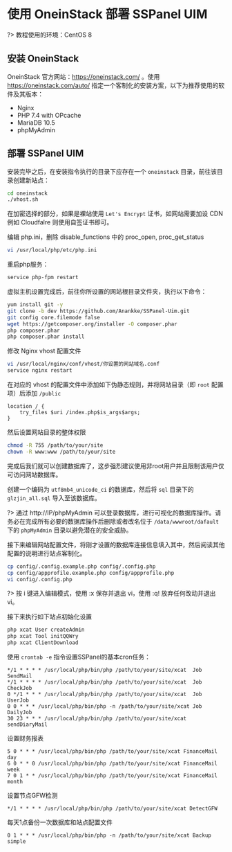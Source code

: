 # 使用 OneinStack 部署 SSPanel UIM

?> 教程使用的环境：CentOS 8

## 安装 OneinStack

OneinStack 官方网站：https://oneinstack.com/ 。使用 https://oneinstack.com/auto/ 指定一个客制化的安装方案，以下为推荐使用的软件及其版本：

- Nginx
- PHP 7.4 with OPcache
- MariaDB 10.5
- phpMyAdmin

## 部署 SSPanel UIM

安装完毕之后，在安装指令执行的目录下应存在一个 `oneinstack` 目录，前往该目录创建新站点：

```bash
cd oneinstack
./vhost.sh
```

在加密选择的部分，如果是裸站使用 `Let's Encrypt` 证书，如网站需要加设 CDN 例如 Cloudfalre 则使用自签证书即可。

编辑 php.ini，删除 disable_functions 中的 proc_open, proc_get_status
```bash
vi /usr/local/php/etc/php.ini
```

重启php服务：
```bash
service php-fpm restart
```

虚拟主机设置完成后，前往你所设置的网站根目录文件夹，执行以下命令：

```bash
yum install git -y
git clone -b dev https://github.com/Anankke/SSPanel-Uim.git
git config core.filemode false
wget https://getcomposer.org/installer -O composer.phar
php composer.phar
php composer.phar install
```

修改 Nginx vhost 配置文件

```bash
vi /usr/local/nginx/conf/vhost/你设置的网站域名.conf
service nginx restart
```

在对应的 vhost 的配置文件中添加如下伪静态规则，并将网站目录（即 `root` 配置项）后添加 `/public`

```
location / {
    try_files $uri /index.php$is_args$args;
}
```

然后设置网站目录的整体权限

```bash
chmod -R 755 /path/to/your/site
chown -R www:www /path/to/your/site
```

完成后我们就可以创建数据库了，这步强烈建议使用非root用户并且限制该用户仅可访问网站数据库。

创建一个编码为 `utf8mb4_unicode_ci` 的数据库，然后将 `sql` 目录下的 `glzjin_all.sql` 导入至该数据库。

?> 通过 http://IP/phpMyAdmin 可以登录数据库，进行可视化的数据库操作。请务必在完成所有必要的数据库操作后删除或者改名位于 `/data/wwwroot/dafault` 下的 `phpMyAdmin` 目录以避免潜在的安全威胁。

接下来编辑网站配置文件，将刚才设置的数据库连接信息填入其中，然后阅读其他配置的说明进行站点客制化。

```bash
cp config/.config.example.php config/.config.php
cp config/appprofile.example.php config/appprofile.php
vi config/.config.php
```

?> 按 i 键进入编辑模式，使用 :x 保存并退出 vi，使用 :q! 放弃任何改动并退出 vi。

接下来执行如下站点初始化设置

```bash
php xcat User createAdmin
php xcat Tool initQQWry
php xcat ClientDownload
```

使用 `crontab -e` 指令设置SSPanel的基本cron任务：

```
*/1 * * * * /usr/local/php/bin/php /path/to/your/site/xcat  Job SendMail
*/1 * * * * /usr/local/php/bin/php /path/to/your/site/xcat  Job CheckJob
0 */1 * * * /usr/local/php/bin/php /path/to/your/site/xcat  Job UserJob
0 0 * * * /usr/local/php/bin/php -n /path/to/your/site/xcat Job DailyJob
30 23 * * * /usr/local/php/bin/php /path/to/your/site/xcat sendDiaryMail
```

设置财务报表

```
5 0 * * * /usr/local/php/bin/php /path/to/your/site/xcat FinanceMail day 
6 0 * * 0 /usr/local/php/bin/php /path/to/your/site/xcat FinanceMail week
7 0 1 * * /usr/local/php/bin/php /path/to/your/site/xcat FinanceMail month
```

设置节点GFW检测

```
*/1 * * * * /usr/local/php/bin/php /path/to/your/site/xcat DetectGFW
```

每天1点备份一次数据库和站点配置文件

```
0 1 * * * /usr/local/php/bin/php -n /path/to/your/site/xcat Backup simple
```
